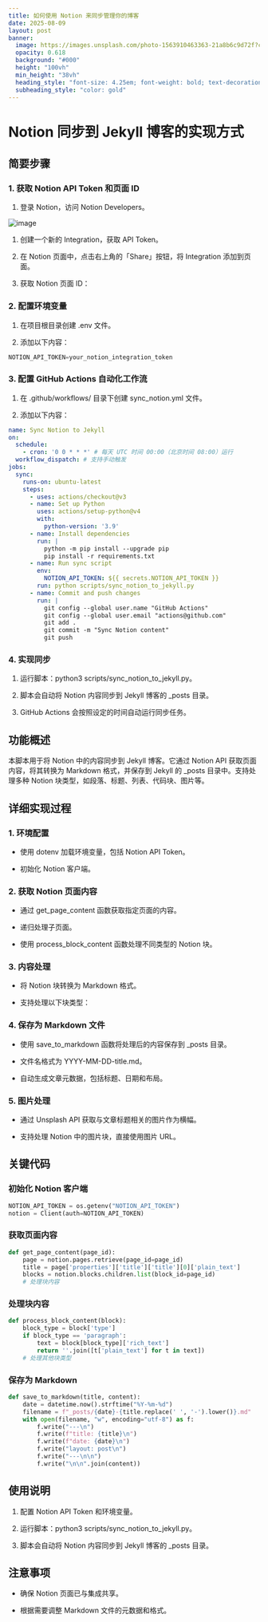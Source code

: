 ```yaml
---
title: 如何使用 Notion 来同步管理你的博客
date: 2025-08-09
layout: post
banner:
  image: https://images.unsplash.com/photo-1563910463363-21a8b6c9d72f?crop=entropy&cs=tinysrgb&fit=max&fm=jpg&ixid=M3w2OTIwMzJ8MHwxfHJhbmRvbXx8fHx8fHx8fDE3NTQ3NzgwNzR8&ixlib=rb-4.1.0&q=80&w=1080
  opacity: 0.618
  background: "#000"
  height: "100vh"
  min_height: "38vh"
  heading_style: "font-size: 4.25em; font-weight: bold; text-decoration: underline"
  subheading_style: "color: gold"
---
```


# Notion 同步到 Jekyll 博客的实现方式

## 简要步骤

### 1. 获取 Notion API Token 和页面 ID

1. 登录 Notion，访问 Notion Developers。

![image](https://prod-files-secure.s3.us-west-2.amazonaws.com/a7a0cc5a-89b9-4cda-8686-1fba0ca52f40/d19c1afe-dea5-4312-9333-786b0ba83054/image.png?X-Amz-Algorithm=AWS4-HMAC-SHA256&X-Amz-Content-Sha256=UNSIGNED-PAYLOAD&X-Amz-Credential=ASIAZI2LB46627GE7GWT%2F20250809%2Fus-west-2%2Fs3%2Faws4_request&X-Amz-Date=20250809T222113Z&X-Amz-Expires=3600&X-Amz-Security-Token=IQoJb3JpZ2luX2VjEI7%2F%2F%2F%2F%2F%2F%2F%2F%2F%2FwEaCXVzLXdlc3QtMiJIMEYCIQCb6bQvNa7RW5b7fKxeptIGZBQCJVDSjWX%2FNY9%2BKEM5DgIhAKfQ5%2BHTqp7SrMRr6%2Bd3Yuvvu1cNDcSFU8I8PjM5Jg37KogECMf%2F%2F%2F%2F%2F%2F%2F%2F%2F%2FwEQABoMNjM3NDIzMTgzODA1IgxWhdybV5DwjDZzeM0q3AOAE5uQGJHgYEfIHz1TGJhX9FWfTdttwlvA%2FnfpJJlPlSZcD7ArDoW54eyXVqkXmMbf3HSYZZhL%2Fjq1x%2FkfPZ57b%2BcdhsOVmHZQ4mG63NCLdBEoFKklI3S91%2BYTuVV19DKTudjwE8fQPHrMYv9CigKeFroAndPMX4OSJa7MR1F2Ub%2FeQPXgU%2Bwe4RGb7knVdySui2nqyiq27LF%2BYS0e53QlxoUfqJXcu1W43uCPRx%2F2pJph%2F7kVLUp8BbWG8mNjorEpwMPIV%2FJAh77lo8u1uq2Du%2BZ3yI9eP4WEGNymYX9OMvxrh1eBF41GWULl1ouqJrK3uxxgWmRrN4ZMnX9ThpPTm%2B0zaCmf8Jf5j5%2BsPqD9yTuNXsTz1ZHrygQq%2BEvRPGH0omHLe3n1BHZ31B2mo0m1D0d9057dpQKjxIE5LQ2%2FBo1dtreI5GMpDMVn98AzbqpkySfi4Lm4MCQL6x%2FJjpuqLkKslaqFnlSI7rlpr7gt6XqQFyqVb%2BDC6ufK6JfZ26T%2FchNF09Dl8QqSsVtegiMFD9bqY1HZoucyvDH4z3dqfZPW0t6wgcOzaM4f0%2F1ArzLE%2FtYrguG5atuCkIfGmvVCBajqOfTolgjAaHDZEAyprITNeU4rs%2Bso%2BBpGSDCUi9%2FEBjqkAWLN%2FaHWGHhXoXrWpfut9kXTJHovapzeth81L2RyG2YWeRJ7l3etaOJAPY%2F2ld1heUAYuHPy19LI6%2F7wtREqhSByCBvu5Qh6W74L60uNGiYkrAHY0241L3UlJwc%2BS7MU9bc%2FMWmxD%2FxOzDgE7UqSlQBgo2FNqRbvvphqxIkrCXkKsomXtlbr%2BO8SupQ39HWomeG2vCOQaeyTmXKD1KL3Y1TWF6oC&X-Amz-Signature=18e71b5b75dd10effc32eb4c3b96e26dce3068b9898a7469306e6e72fbd0cb7b&X-Amz-SignedHeaders=host&x-amz-checksum-mode=ENABLED&x-id=GetObject)

1. 创建一个新的 Integration，获取 API Token。

1. 在 Notion 页面中，点击右上角的「Share」按钮，将 Integration 添加到页面。

1. 获取 Notion 页面 ID：


### 2. 配置环境变量

1. 在项目根目录创建 .env 文件。

1. 添加以下内容：

```javascript
NOTION_API_TOKEN=your_notion_integration_token
```

### 3. 配置 GitHub Actions 自动化工作流

1. 在 .github/workflows/ 目录下创建 sync_notion.yml 文件。

1. 添加以下内容：

```yaml
name: Sync Notion to Jekyll
on:
  schedule:
    - cron: '0 0 * * *' # 每天 UTC 时间 00:00（北京时间 08:00）运行
  workflow_dispatch: # 支持手动触发
jobs:
  sync:
    runs-on: ubuntu-latest
    steps:
      - uses: actions/checkout@v3
      - name: Set up Python
        uses: actions/setup-python@v4
        with:
          python-version: '3.9'
      - name: Install dependencies
        run: |
          python -m pip install --upgrade pip
          pip install -r requirements.txt
      - name: Run sync script
        env:
          NOTION_API_TOKEN: ${{ secrets.NOTION_API_TOKEN }}
        run: python scripts/sync_notion_to_jekyll.py
      - name: Commit and push changes
        run: |
          git config --global user.name "GitHub Actions"
          git config --global user.email "actions@github.com"
          git add .
          git commit -m "Sync Notion content"
          git push
```

### 4. 实现同步

1. 运行脚本：python3 scripts/sync_notion_to_jekyll.py。

1. 脚本会自动将 Notion 内容同步到 Jekyll 博客的 _posts 目录。

1. GitHub Actions 会按照设定的时间自动运行同步任务。

## 功能概述

本脚本用于将 Notion 中的内容同步到 Jekyll 博客。它通过 Notion API 获取页面内容，将其转换为 Markdown 格式，并保存到 Jekyll 的 _posts 目录中。支持处理多种 Notion 块类型，如段落、标题、列表、代码块、图片等。

## 详细实现过程

### 1. 环境配置

- 使用 dotenv 加载环境变量，包括 Notion API Token。

- 初始化 Notion 客户端。

### 2. 获取 Notion 页面内容

- 通过 get_page_content 函数获取指定页面的内容。

- 递归处理子页面。

- 使用 process_block_content 函数处理不同类型的 Notion 块。

### 3. 内容处理

- 将 Notion 块转换为 Markdown 格式。

- 支持处理以下块类型：


### 4. 保存为 Markdown 文件

- 使用 save_to_markdown 函数将处理后的内容保存到 _posts 目录。

- 文件名格式为 YYYY-MM-DD-title.md。

- 自动生成文章元数据，包括标题、日期和布局。

### 5. 图片处理

- 通过 Unsplash API 获取与文章标题相关的图片作为横幅。

- 支持处理 Notion 中的图片块，直接使用图片 URL。

## 关键代码

### 初始化 Notion 客户端

```python
NOTION_API_TOKEN = os.getenv("NOTION_API_TOKEN")
notion = Client(auth=NOTION_API_TOKEN)
```

### 获取页面内容

```python
def get_page_content(page_id):
    page = notion.pages.retrieve(page_id=page_id)
    title = page['properties']['title']['title'][0]['plain_text']
    blocks = notion.blocks.children.list(block_id=page_id)
    # 处理块内容
```

### 处理块内容

```python
def process_block_content(block):
    block_type = block['type']
    if block_type == 'paragraph':
        text = block[block_type]['rich_text']
        return ''.join([t['plain_text'] for t in text])
    # 处理其他块类型
```

### 保存为 Markdown

```python
def save_to_markdown(title, content):
    date = datetime.now().strftime("%Y-%m-%d")
    filename = f"_posts/{date}-{title.replace(' ', '-').lower()}.md"
    with open(filename, "w", encoding="utf-8") as f:
        f.write("---\n")
        f.write(f"title: {title}\n")
        f.write(f"date: {date}\n")
        f.write("layout: post\n")
        f.write("---\n\n")
        f.write("\n\n".join(content))
```

## 使用说明

1. 配置 Notion API Token 和环境变量。

1. 运行脚本：python3 scripts/sync_notion_to_jekyll.py。

1. 脚本会自动将 Notion 内容同步到 Jekyll 博客的 _posts 目录。

## 注意事项

- 确保 Notion 页面已与集成共享。

- 根据需要调整 Markdown 文件的元数据和格式。